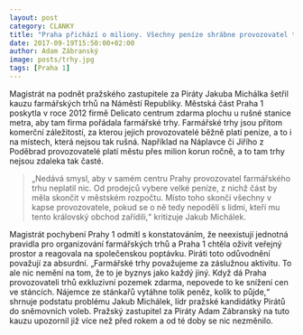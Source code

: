 ```yaml
---
layout: post
category: CLANKY
title: "Praha přichází o miliony. Všechny peníze shrábne provozovatel trhů"
date: 2017-09-19T15:50:00+02:00
author: Adam Zábranský
image: posts/trhy.jpg
tags: [Praha 1]
---
```


Magistrát na podnět pražského zastupitele za Piráty Jakuba Michálka šetřil kauzu farmářských trhů na Náměstí Republiky. Městská část Praha 1 poskytla v roce 2012 firmě Delicato centrum zdarma plochu u rušné stanice metra, aby tam firma pořádala farmářské trhy. Farmářské trhy jsou přitom komerční záležitostí, za kterou jejich provozovatelé běžně platí peníze, a to i na místech, která nejsou tak rušná. Například na Náplavce či Jiřího z Poděbrad provozovatelé platí městu přes milion korun ročně, a to tam trhy nejsou zdaleka tak časté. 

> „Nedává smysl, aby v samém centru Prahy provozovatel farmářského trhu neplatil nic. Od prodejců vybere velké peníze, z nichž část by měla skončit v městském rozpočtu. Místo toho skončí všechny v kapse provozovatele, pokud se o ně tedy nepodělí s lidmi, kteří mu tento královský obchod zařídili,“ kritizuje Jakub Michálek. 

Magistrát pochybení Prahy 1 odmítl s konstatováním, že neexistují jednotná pravidla pro organizování farmářských trhů a Praha 1 chtěla oživit veřejný prostor a reagovala na společenskou poptávku. Piráti toto odůvodnění považují za absurdní. „Farmářské trhy považujeme za záslužnou aktivitu. To ale nic nemění na tom, že to je byznys jako každý jiný. Když dá Praha provozovateli trhů exkluzivní pozemek zdarma, nepovede to ke snížení cen ve stáncích. Nájemce ze stánkařů vytáhne tolik peněz, kolik to půjde,“ shrnuje podstatu problému Jakub Michálek, lídr pražské kandidátky Pirátů do sněmovních voleb. Pražský zastupitel za Piráty Adam Zábranský na tuto kauzu upozornil již více než před rokem a od té doby se nic nezměnilo.
